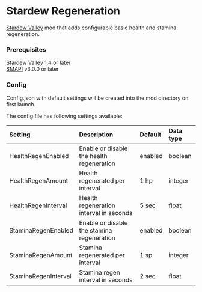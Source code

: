 # Stardew Regeneration

[Stardew Valley](http://stardewvalley.net/) mod that adds configurable basic health and stamina regeneration.

### Prerequisites

Stardew Valley 1.4 or later  
[SMAPI](https://smapi.io/) v3.0.0 or later

### Config

Config.json with default settings will be created into the mod directory on first launch.

The config file has following settings available:

|Setting | Description|Default|Data type|
|:---|:---|:---|:---|
|HealthRegenEnabled|Enable or disable the health regeneration|enabled|boolean|
|HealthRegenAmount|Health regenerated per interval|1 hp|integer|
|HealthRegenInterval|Health regeneration interval in seconds|5 sec|float|
|StaminaRegenEnabled|Enable or disable the stamina regeneration|enabled|boolean|
|StaminaRegenAmount|Stamina regenerated per interval|1 sp|integer|
|StaminaRegenInterval|Stamina regen interval in seconds|2 sec|float|

